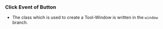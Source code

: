 ### Click Event of Button

* The class which is used to create a Tool-Window is written in the `window` branch.

